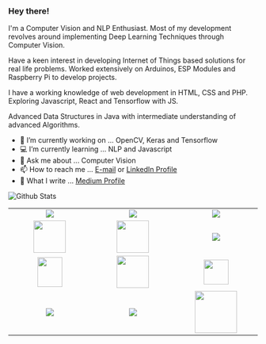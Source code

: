 
### Hey there!

I'm a Computer Vision and NLP Enthusiast. Most of my development revolves around implementing Deep Learning Techniques through Computer Vision.

Have a keen interest in developing Internet of Things based solutions for real life problems. Worked extensively on Arduinos, ESP Modules and Raspberry Pi to develop
projects.

I have a working knowledge of web development in HTML, CSS and PHP. Exploring Javascript, React and Tensorflow with JS.

Advanced Data Structures in Java with intermediate understanding of advanced Algorithms.

- 🔭 I’m currently working on ... OpenCV, Keras and Tensorflow 
- 💻 I’m currently learning ... NLP and Javascript
- 💬 Ask me about ... Computer Vision 
- 📫 How to reach me ... [E-mail](amolikvivian@gmail.com) or [LinkedIn Profile](https://linkedin.com/in/amolikvivian)
- 📝 What I write ... [Medium Profile](https://medium.com/amolikvivian)
 

<img
align="left"
alt="Github Stats"
src="https://github-readme-stats.vercel.app/api?username=amolikvivian&show_icons=true&hide_border=true"
/>

[](https://github-readme-stats.vercel.app/api/top-langs/?username=amolikvivian&hide=java&layout=compact)



<br>
<table>
<tbody>

<tr>
<td align="center" width="20%">
<span><b><center></center></b></span> 
<img src="https://img.icons8.com/color/48/000000/java-coffee-cup-logo.png"/>
</td>

<td align="center" width="20%">
<span><b><center></center></b></span> 
<img src="https://img.icons8.com/color/48/000000/python.png"/>
</td>

<td align="center" width="20%">
<span><b><center></center></b></span>
<img src="https://img.icons8.com/color/48/000000/c-plus-plus-logo.png"/>
</td>
</tr>

<tr>
<td align="center" width="20%">
<span><b><center></center></b></span> 
<img height=65px src="https://img.icons8.com/color/2x/html-5.png"> 
</td>

<td align="center" width="20%">
<span><b><center></center></b></span> 
<img src="https://img.icons8.com/color/48/000000/css3.png" width="65" height="65"/> 
</td>

<td align="center" width="20%">
<span><b><center></center></b></span>
<img src="https://img.icons8.com/color/50/000000/javascript.png"/>
</td>
</tr>

<tr>
<td align="center" width="20%">
<span><b><center></center></b></span>
<img src="https://docs.opencv.org/2.4/_static/opencv-logo-white.png" width="50" height="60"/>
</td>

<td align="center" width="20%">
<span><b><center></center></b></span> 
<img height=65px src="https://codelabs.developers.google.com/codelabs/recognize-flowers-with-tensorflow-on-android/img/657431be3173fa86.png" > 
</td>

<td align="center" width="20%">
<span><b><center></center></b></span> 
<img src="https://upload.wikimedia.org/wikipedia/commons/thumb/a/ae/Keras_logo.svg/1200px-Keras_logo.svg.png" width="50" height="50"/> 
</td>
</tr>

<tr>
<td align="center" width="20%">
<span><b><center></center></b></span>
<img src="https://img.icons8.com/color/2x/arduino.png"/>
</td>

<td align="center" width="20%">
<span><b><center></center></b></span> 
<img src="https://img.icons8.com/color/50/000000/raspberry-pi.png"/>
</td>

<td align="center" width="20%">
<span><b><center></center></b></span> 
<img src="https://cdn4.iconfinder.com/data/icons/bloomies-webdesign-tools/25/Figma_square-512.png" width="85" height="85"/>
</td>

</tr>

</tbody>
</table
